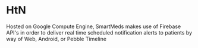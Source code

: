 # HtN

Hosted on Google Compute Engine, SmartMeds makes use of Firebase API's in order to deliver real time scheduled notification alerts to patients by way of Web, Android, or Pebble Timeline
